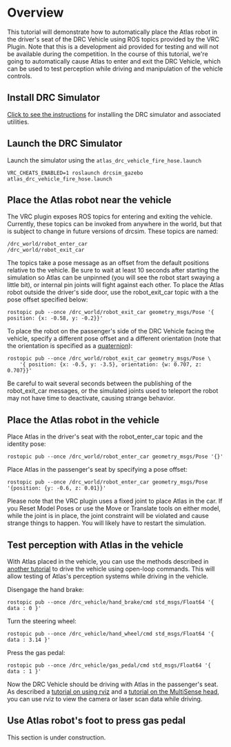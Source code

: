# Overview

This tutorial will demonstrate how to automatically place the Atlas robot in the driver's seat of the DRC Vehicle using ROS topics provided by the VRC Plugin. Note that this is a development aid provided for testing and will not be available during the competition. In the course of this tutorial, we're going to automatically cause Atlas to enter and exit the DRC Vehicle, which can be used to test perception while driving and manipulation of the vehicle controls.

## Install DRC Simulator

[Click to see the instructions](http://gazebosim.org/tutorials/?tut=drcsim_install&cat=drcsim) for installing the DRC simulator and associated utilities.

## Launch the DRC Simulator

Launch the simulator using the `atlas_drc_vehicle_fire_hose.launch`

~~~
VRC_CHEATS_ENABLED=1 roslaunch drcsim_gazebo atlas_drc_vehicle_fire_hose.launch
~~~

## Place the Atlas robot near the vehicle

The VRC plugin exposes ROS topics for entering and exiting the vehicle. Currently, these topics can be invoked from anywhere in the world, but that is subject to change in future versions of drcsim. These topics are named:

~~~
/drc_world/robot_enter_car
/drc_world/robot_exit_car
~~~

The topics take a pose message as an offset from the default positions relative to the vehicle. Be sure to wait at least 10 seconds after starting the simulation so Atlas can be unpinned (you will see the robot start swaying a little bit), or internal pin joints will fight against each other. To place the Atlas robot outside the driver's side door, use the robot_exit_car topic with a the pose offset specified below:

~~~
rostopic pub --once /drc_world/robot_exit_car geometry_msgs/Pose '{ position: {x: -0.58, y: -0.2}}'
~~~

To place the robot on the passenger's side of the DRC Vehicle facing the vehicle, specify a different pose offset and a different orientation (note that the orientation is specified as a [quaternion](http://en.wikipedia.org/wiki/Quaternion)):

~~~
rostopic pub --once /drc_world/robot_exit_car geometry_msgs/Pose \
    '{ position: {x: -0.5, y: -3.5}, orientation: {w: 0.707, z: 0.707}}'
~~~

Be careful to wait several seconds between the publishing of the robot_exit_car messages, or the simulated joints used to teleport the robot may not have time to deactivate, causing strange behavior.

## Place the Atlas robot in the vehicle

Place Atlas in the driver's seat with the robot_enter_car topic and the identity pose:

~~~
rostopic pub --once /drc_world/robot_enter_car geometry_msgs/Pose '{}'
~~~

Place Atlas in the passenger's seat by specifying a pose offset:

~~~
rostopic pub --once /drc_world/robot_enter_car geometry_msgs/Pose '{position: {y: -0.6, z: 0.01}}'
~~~

Please note that the VRC plugin uses a fixed joint to place Atlas in the car. If you Reset Model Poses or use the Move or Translate tools on either model, while the joint is in place, the joint constraint will be violated and cause strange things to happen. You will likely have to restart the simulation.

## Test perception with Atlas in the vehicle

With Atlas placed in the vehicle, you can use the methods described in [another tutorial](http://gazebosim.org/tutorials/?tut=drcsim_vehicle&cat=drcsim) to drive the vehicle using open-loop commands. This will allow testing of Atlas's perception systems while driving in the vehicle.

Disengage the hand brake:

~~~
rostopic pub --once /drc_vehicle/hand_brake/cmd std_msgs/Float64 '{ data : 0 }'
~~~

Turn the steering wheel:

~~~
rostopic pub --once /drc_vehicle/hand_wheel/cmd std_msgs/Float64 '{ data : 3.14 }'
~~~

Press the gas pedal:

~~~
rostopic pub --once /drc_vehicle/gas_pedal/cmd std_msgs/Float64 '{ data : 1 }'
~~~

Now the DRC Vehicle should be driving with Atlas in the passenger's seat. As described a [tutorial on using rviz](http://gazebosim.org/tutorials/?tut=drcsim_visualization&cat=drcsim) and a [tutorial on the MultiSense head](http://gazebosim.org/tutorials/?tut=drcsim_multisense&cat=drcsim), you can use rviz to view the camera or laser scan data while driving.

## Use Atlas robot's foot to press gas pedal

This section is under construction.
